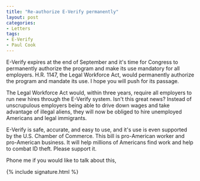 ```yaml
---
title: "Re-authorize E-Verify permanently"
layout: post
categories:
- Letters
tags:
- E-Verify
- Paul Cook
---
```


E-Verify expires at the end of September and it's time for Congress to permanently authorize the program and make its use mandatory for all employers. H.R. 1147, the Legal Workforce Act, would permanently authorize the program and mandate its use. I hope you will push for its passage.

The Legal Workforce Act would, within three years, require all employers to run new hires through the E-Verify system. Isn't this great news? Instead of unscrupulous employers being able to drive down wages and take advantage of illegal aliens, they will now be obliged to hire unemployed Americans and legal immigrants.

E-Verify is safe, accurate, and easy to use, and it's use is even supported by the U.S. Chamber of Commerce. This bill is pro-American worker and pro-American business. It will help millions of Americans find work and help to combat ID theft. Please support it.

Phone me if you would like to talk about this,

{% include signature.html %}
